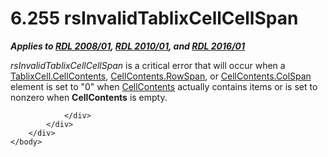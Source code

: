 <html dir="LTR" xmlns:mshelp="http://msdn.microsoft.com/mshelp" xmlns:ddue="http://ddue.schemas.microsoft.com/authoring/2003/5" xmlns:xlink="http://www.w3.org/1999/xlink" xmlns:tool="http://www.microsoft.com/tooltip">
    <head>
        <meta http-equiv="Content-Type" content="text/html; CHARSET=utf-8"></meta>
        <meta name="save" content="history"></meta>
        <title>6.255 rsInvalidTablixCellCellSpan</title>
        <xml>
            <mshelp:toctitle title="6.255 rsInvalidTablixCellCellSpan"></mshelp:toctitle>
            <mshelp:rltitle title="[MS-RDL]: rsInvalidTablixCellCellSpan"></mshelp:rltitle>
            <mshelp:keyword index="A" term="5c9cbfe0-bf9f-4371-8de0-4a4a33e3fdc2"></mshelp:keyword>
            <mshelp:attr name="DCSext.ContentType" value="open specification"></mshelp:attr>
            <mshelp:attr name="AssetID" value="5c9cbfe0-bf9f-4371-8de0-4a4a33e3fdc2"></mshelp:attr>
            <mshelp:attr name="TopicType" value="kbRef"></mshelp:attr>
            <mshelp:attr name="DCSext.Title" value="[MS-RDL]: rsInvalidTablixCellCellSpan" />
        </xml>
    </head>
    <body>
        <div id="header">
            <h1 class="heading">6.255 rsInvalidTablixCellCellSpan</h1>
        </div>
        <div id="mainSection">
            <div id="mainBody">
                <div id="allHistory" class="saveHistory"></div>
                <div id="sectionSection0" class="section" name="collapseableSection">
                    

<p><b><i>Applies to </i></b><a href="1e855f94-4617-47e4-b89e-0856c6cb420f.html"><b><i>RDL 2008/01</i></b></a><b><i>,
</i></b><a href="3428e690-a348-4ec7-8a6a-8efb42d2cdee.html"><b><i>RDL 2010/01</i></b></a><b><i>,
and </i></b><a href="52ce3983-2bfc-4e72-9359-42aaf5fe4509.html"><b><i>RDL 2016/01</i></b></a></p>

<p><i>rsInvalidTablixCellCellSpan</i> is a critical error that
will occur when a <a href="a6564f5d-b478-42a7-9217-1a799e5ecd28.html">TablixCell.CellContents</a>,
<a href="86a03c35-d5eb-4e30-be28-f8219e73fa30.html">CellContents.RowSpan</a>,
or <a href="3ffb0387-2dd7-4b21-b36d-6df8fd0a0887.html">CellContents.ColSpan</a>
element is set to &quot;0&quot; when <a href="43ccec32-ec37-401c-ba8a-edbfa74e42f4.html">CellContents</a> actually
contains items or is set to nonzero when <b>CellContents</b> is empty.</p>


                </div>
            </div>
        </div>
    </body>
</html>